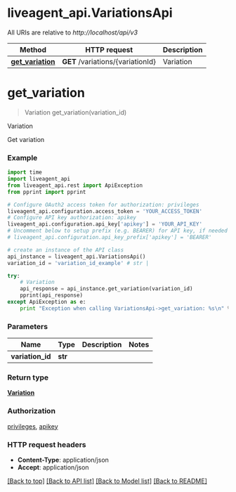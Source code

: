 # liveagent_api.VariationsApi

All URIs are relative to *http://localhost/api/v3*

Method | HTTP request | Description
------------- | ------------- | -------------
[**get_variation**](VariationsApi.md#get_variation) | **GET** /variations/{variationId} | Variation


# **get_variation**
> Variation get_variation(variation_id)

Variation

Get variation

### Example 
```python
import time
import liveagent_api
from liveagent_api.rest import ApiException
from pprint import pprint

# Configure OAuth2 access token for authorization: privileges
liveagent_api.configuration.access_token = 'YOUR_ACCESS_TOKEN'
# Configure API key authorization: apikey
liveagent_api.configuration.api_key['apikey'] = 'YOUR_API_KEY'
# Uncomment below to setup prefix (e.g. BEARER) for API key, if needed
# liveagent_api.configuration.api_key_prefix['apikey'] = 'BEARER'

# create an instance of the API class
api_instance = liveagent_api.VariationsApi()
variation_id = 'variation_id_example' # str | 

try: 
    # Variation
    api_response = api_instance.get_variation(variation_id)
    pprint(api_response)
except ApiException as e:
    print "Exception when calling VariationsApi->get_variation: %s\n" % e
```

### Parameters

Name | Type | Description  | Notes
------------- | ------------- | ------------- | -------------
 **variation_id** | **str**|  | 

### Return type

[**Variation**](Variation.md)

### Authorization

[privileges](../README.md#privileges), [apikey](../README.md#apikey)

### HTTP request headers

 - **Content-Type**: application/json
 - **Accept**: application/json

[[Back to top]](#) [[Back to API list]](../README.md#documentation-for-api-endpoints) [[Back to Model list]](../README.md#documentation-for-models) [[Back to README]](../README.md)

